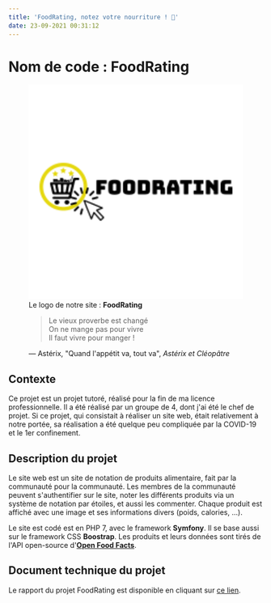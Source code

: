 ```yaml
---
title: 'FoodRating, notez votre nourriture ! 🌟'
date: 23-09-2021 00:31:12
---
```


# Nom de code : FoodRating

<figure>
    <a href="projet-foodrating/logo_foodrating.png" target="_blank" title="Cliquez pour voir l'image en plus grand">
        <img width="500" src="projet-foodrating/logo_foodrating.png">
    </a>
    <figcaption>Le logo de notre site : <b>FoodRating</b></figcaption>
</figure>

<figure>
    <blockquote>
        <p>
            Le vieux proverbe est changé <br>
            On ne mange pas pour vivre <br>
            Il faut vivre pour manger !
        </p>
    </blockquote>
    <figcaption>— Astérix, "Quand l'appétit va, tout va", <cite>Astérix et Cléopâtre</cite></figcaption>
</figure>

## Contexte

Ce projet est un projet tutoré, réalisé pour la fin de ma licence professionnelle. Il a été réalisé par un groupe de 4, dont j'ai été le chef de projet. Si ce projet, qui consistait à réaliser un site web, était relativement à notre portée, sa réalisation a été quelque peu compliquée par la COVID-19 et le 1er confinement.

## Description du projet

Le site web est un site de notation de produits alimentaire, fait par la communauté pour la communauté. Les membres de la communauté peuvent s'authentifier sur le site, noter les différents produits via un système de notation par étoiles, et aussi les commenter. Chaque produit est affiché avec une image et ses informations divers (poids, calories, ...).

Le site est codé est en PHP 7, avec le framework **Symfony**. Il se base aussi sur le framework CSS **Boostrap**. Les produits et leurs données sont tirés de l'API open-source d'[**Open Food Facts**](https://fr.openfoodfacts.org/data).

## Document technique du projet

Le rapport du projet FoodRating est disponible en cliquant sur <a href="projet-foodrating/rapport-foodrating.pdf" target="_blank">ce lien</a>.